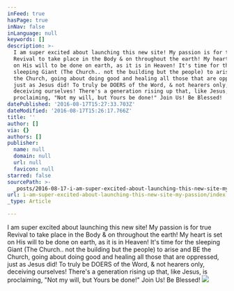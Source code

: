 ```yaml
---
inFeed: true
hasPage: true
inNav: false
inLanguage: null
keywords: []
description: >-
  I am super excited about launching this new site! My passion is for true
  Revival to take place in the Body & on throughout the earth! My heart is set
  on His will to be done on earth, as it is in Heaven! It's time for the
  sleeping Giant (The Church.. not the building but the people) to arise and BE
  the Church, going about doing good and healing all those that are oppressed,
  just as Jesus did! To truly be DOERS of the Word, & not hearers only,
  deceiving ourselves! There's a generation rising up that, like Jesus, is
  proclaiming, "Not my will, but Yours be done!" Join Us! Be Blessed!
datePublished: '2016-08-17T15:27:33.703Z'
dateModified: '2016-08-17T15:26:17.766Z'
title: ''
author: []
via: {}
authors: []
publisher:
  name: null
  domain: null
  url: null
  favicon: null
starred: false
sourcePath: >-
  _posts/2016-08-17-i-am-super-excited-about-launching-this-new-site-my-passion.md
url: i-am-super-excited-about-launching-this-new-site-my-passion/index.html
_type: Article

---
```

I am super excited about launching this new site! My passion is for true Revival to take place in the Body & on throughout the earth! My heart is set on His will to be done on earth, as it is in Heaven! It's time for the sleeping Giant (The Church.. not the building but the people) to arise and BE the Church, going about doing good and healing all those that are oppressed, just as Jesus did! To truly be DOERS of the Word, & not hearers only, deceiving ourselves! There's a generation rising up that, like Jesus, is proclaiming, "Not my will, but Yours be done!" Join Us! Be Blessed!
![](https://the-grid-user-content.s3-us-west-2.amazonaws.com/3cbff310-e259-44a8-b308-b23173969627.jpg)